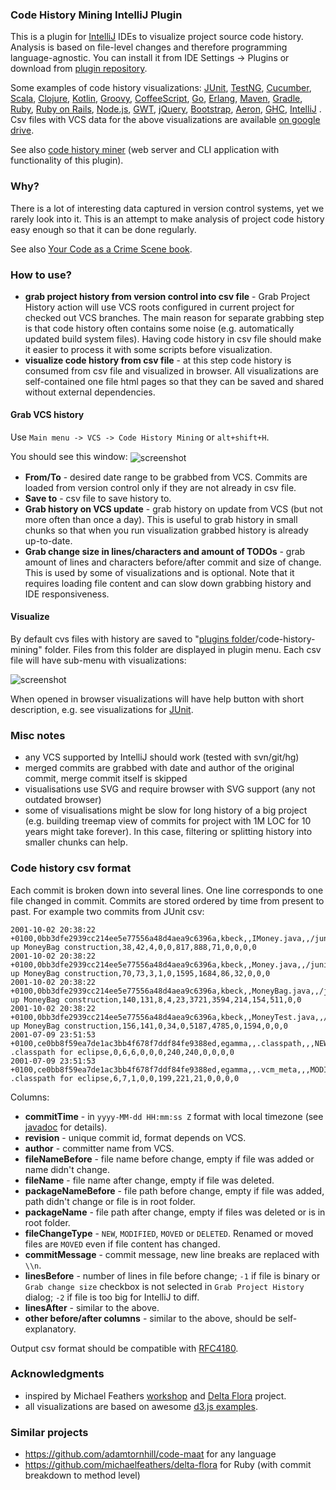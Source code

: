 ### Code History Mining IntelliJ Plugin

This is a plugin for [IntelliJ](https://github.com/JetBrains/intellij-community) IDEs to visualize project source code history.
Analysis is based on file-level changes and therefore programming language-agnostic.
You can install it from IDE Settings -> Plugins or download from [plugin repository](http://plugins.jetbrains.com/plugin/7273).

Some examples of code history visualizations:
[JUnit](http://dkandalov.github.io/code-history-mining/JUnit.html),
[TestNG](http://dkandalov.github.io/code-history-mining/TestNG.html),
[Cucumber](http://dkandalov.github.io/code-history-mining/Cucumber.html),
[Scala](http://dkandalov.github.io/code-history-mining/Scala.html),
[Clojure](http://dkandalov.github.io/code-history-mining/Clojure.html),
[Kotlin](http://dkandalov.github.io/code-history-mining/Kotlin.html),
[Groovy](http://dkandalov.github.io/code-history-mining/Groovy.html),
[CoffeeScript](http://dkandalov.github.io/code-history-mining/CoffeeScript.html),
[Go](http://dkandalov.github.io/code-history-mining/Go.html),
[Erlang](http://dkandalov.github.io/code-history-mining/Erlang.html),
[Maven](http://dkandalov.github.io/code-history-mining/Maven.html),
[Gradle](http://dkandalov.github.io/code-history-mining/Gradle.html),
[Ruby](http://dkandalov.github.io/code-history-mining/Ruby.html),
[Ruby on Rails](http://dkandalov.github.io/code-history-mining/Rails.html),
[Node.js](http://dkandalov.github.io/code-history-mining/NodeJS.html),
[GWT](http://dkandalov.github.io/code-history-mining/GWT.html),
[jQuery](http://dkandalov.github.io/code-history-mining/jQuery.html),
[Bootstrap](http://dkandalov.github.io/code-history-mining/Bootstrap.html),
[Aeron](http://dkandalov.github.io/code-history-mining/Aeron.html),
[GHC](http://dkandalov.github.io/code-history-mining/GHC.html),
[IntelliJ](http://dkandalov.github.io/code-history-mining/IntelliJ.html)
.
Csv files with VCS data for the above visualizations
are available [on google drive](https://googledrive.com/host/0B5PfR1lF8o5SZE1xMXZIWGxBVzQ).

See also [code history miner](http://codehistoryminer.com) (web server and CLI application with functionality of this plugin).


### Why?
There is a lot of interesting data captured in version control systems, yet we rarely look into it.
This is an attempt to make analysis of project code history easy enough so that it can be done regularly.

See also [Your Code as a Crime Scene book](https://pragprog.com/book/atcrime/your-code-as-a-crime-scene).


### How to use?
 - **grab project history from version control into csv file** -
 Grab Project History action will use VCS roots configured in current project for checked out VCS branches.
 The main reason for separate grabbing step is that code history often contains some noise (e.g. automatically updated build system files).
 Having code history in csv file should make it easier to process it with some scripts before visualization.
 - **visualize code history from csv file** -
 at this step code history is consumed from csv file and visualized in browser.
 All visualizations are self-contained one file html pages so that they can be saved and shared without external dependencies.

#### Grab VCS history
Use ``Main menu -> VCS -> Code History Mining`` or ``alt+shift+H``.

You should see this window:
<img src="https://raw.github.com/dkandalov/code-history-mining/master/grab-history-screenshot.png" alt="screenshot" title="screenshot" align="center"/>
 - **From/To** - desired date range to be grabbed from VCS. Commits are loaded from version control only if they are not already in csv file.
 - **Save to** - csv file to save history to.
 - **Grab history on VCS update** - grab history on update from VCS (but not more often than once a day).
 This is useful to grab history in small chunks so that when you run visualization grabbed history is already up-to-date.
 - **Grab change size in lines/characters and amount of TODOs** - grab amount of lines and characters before/after commit and size of change.
 This is used by some of visualizations and is optional.
 Note that it requires loading file content and can slow down grabbing history and IDE responsiveness.

#### Visualize
By default cvs files with history are saved to "[plugins folder](http://devnet.jetbrains.com/docs/DOC-181)/code-history-mining" folder.
Files from this folder are displayed in plugin menu.
Each csv file will have sub-menu with visualizations:

<img src="https://raw.github.com/dkandalov/code-history-mining/master/popup-screenshot.png" alt="screenshot" title="screenshot" align="center"/>

When opened in browser visualizations will have help button with short description,
e.g. see visualizations for [JUnit](http://dkandalov.github.io/code-history-mining/JUnit.html).


### Misc notes
 - any VCS supported by IntelliJ should work (tested with svn/git/hg)
 - merged commits are grabbed with date and author of the original commit, merge commit itself is skipped
 - visualisations use SVG and require browser with SVG support (any not outdated browser)
 - some of visualisations might be slow for long history of a big project
 (e.g. building treemap view of commits for project with 1M LOC for 10 years might take forever).
 In this case, filtering or splitting history into smaller chunks can help.


### Code history csv format
Each commit is broken down into several lines. One line corresponds to one file changed in commit.
Commits are stored ordered by time from present to past.
For example two commits from JUnit csv:
```
2001-10-02 20:38:22 +0100,0bb3dfe2939cc214ee5e77556a48d4aea9c6396a,kbeck,,IMoney.java,,/junit/samples/money,MODIFICATION,Cleaning up MoneyBag construction,38,42,4,0,0,817,888,71,0,0,0,0
2001-10-02 20:38:22 +0100,0bb3dfe2939cc214ee5e77556a48d4aea9c6396a,kbeck,,Money.java,,/junit/samples/money,MODIFICATION,Cleaning up MoneyBag construction,70,73,3,1,0,1595,1684,86,32,0,0,0
2001-10-02 20:38:22 +0100,0bb3dfe2939cc214ee5e77556a48d4aea9c6396a,kbeck,,MoneyBag.java,,/junit/samples/money,MODIFICATION,Cleaning up MoneyBag construction,140,131,8,4,23,3721,3594,214,154,511,0,0
2001-10-02 20:38:22 +0100,0bb3dfe2939cc214ee5e77556a48d4aea9c6396a,kbeck,,MoneyTest.java,,/junit/samples/money,MODIFICATION,Cleaning up MoneyBag construction,156,141,0,34,0,5187,4785,0,1594,0,0,0
2001-07-09 23:51:53 +0100,ce0bb8f59ea7de1ac3bb4f678f7ddf84fe9388ed,egamma,,.classpath,,,NEW,added .classpath for eclipse,0,6,6,0,0,0,240,240,0,0,0,0
2001-07-09 23:51:53 +0100,ce0bb8f59ea7de1ac3bb4f678f7ddf84fe9388ed,egamma,,.vcm_meta,,,MODIFICATION,added .classpath for eclipse,6,7,1,0,0,199,221,21,0,0,0,0
```
Columns:
 - __commitTime__ - in ``yyyy-MM-dd HH:mm:ss Z`` format with local timezone (see [javadoc](http://docs.oracle.com/javase/7/docs/api/java/text/SimpleDateFormat.html) for details).
 - __revision__ - unique commit id, format depends on VCS.
 - __author__ - committer name from VCS.
 - __fileNameBefore__ - file name before change, empty if file was added or name didn't change.
 - __fileName__ - file name after change, empty if file was deleted.
 - __packageNameBefore__ - file path before change, empty if file was added, path didn't change or file is in root folder.
 - __packageName__ - file path after change, empty if files was deleted or is in root folder.
 - __fileChangeType__ - ``NEW``, ``MODIFIED``, ``MOVED`` or ``DELETED``. Renamed or moved files are ``MOVED`` even if file content has changed.
 - __commitMessage__ - commit message, new line breaks are replaced with ``\\n``.
 - __linesBefore__ - number of lines in file before change;
     ``-1`` if file is binary or ``Grab change size`` checkbox is not selected in ``Grab Project History`` dialog;
     ``-2`` if file is too big for IntelliJ to diff.
 - __linesAfter__ - similar to the above.
 - __other before/after columns__ - similar to the above, should be self-explanatory.

Output csv format should be compatible with [RFC4180](http://www.apps.ietf.org/rfc/rfc4180.html).


### Acknowledgments
 - inspired by Michael Feathers [workshop](http://codehistorymining.eventbrite.co.uk/)
 and [Delta Flora](https://github.com/michaelfeathers/delta-flora) project.
 - all visualizations are based on awesome [d3.js examples](https://github.com/mbostock/d3/wiki/Gallery).


### Similar projects
 - https://github.com/adamtornhill/code-maat for any language
 - https://github.com/michaelfeathers/delta-flora for Ruby (with commit breakdown to method level)
